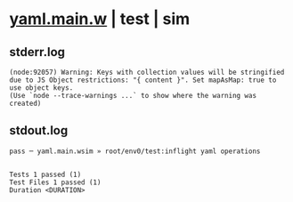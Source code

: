 # [yaml.main.w](../../../../../../examples/tests/sdk_tests/fs/yaml.main.w) | test | sim

## stderr.log
```log
(node:92057) Warning: Keys with collection values will be stringified due to JS Object restrictions: "{ content }". Set mapAsMap: true to use object keys.
(Use `node --trace-warnings ...` to show where the warning was created)
```

## stdout.log
```log
pass ─ yaml.main.wsim » root/env0/test:inflight yaml operations
 
 
Tests 1 passed (1)
Test Files 1 passed (1)
Duration <DURATION>
```

